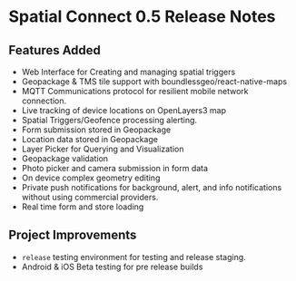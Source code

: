 # Spatial Connect 0.5 Release Notes #


## Features Added ##
* Web Interface for Creating and managing spatial triggers
* Geopackage & TMS tile support with boundlessgeo/react-native-maps
* MQTT Communications protocol for resilient mobile network connection.
* Live tracking of device locations on OpenLayers3 map
* Spatial Triggers/Geofence processing alerting.
* Form submission stored in Geopackage
* Location data stored in Geopackage
* Layer Picker for Querying and Visualization
* Geopackage validation
* Photo picker and camera submission in form data
* On device complex geometry editing
* Private push notifications for background, alert, and info notifications without using commercial providers.
* Real time form and store loading

## Project Improvements ##
* `release` testing environment for testing and release staging.
* Android & iOS Beta testing for pre release builds
